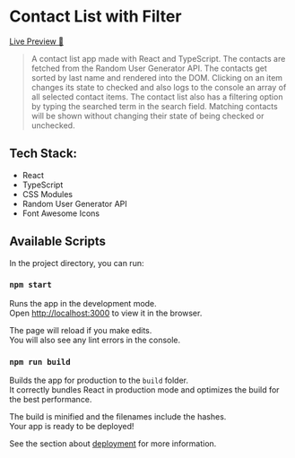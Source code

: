 # Contact List with Filter

[Live Preview 🚀](https://contact-list-with-filter.netlify.app/)

> A contact list app made with React and TypeScript. The contacts are fetched from the Random User Generator API. The contacts get sorted by last name and rendered into the DOM. Clicking on an item changes its state to checked and also logs to the console an array of all selected contact items. The contact list also has a filtering option by typing the searched term in the search field. Matching contacts will be shown without changing their state of being checked or unchecked.

## Tech Stack:

- React
- TypeScript
- CSS Modules
- Random User Generator API
- Font Awesome Icons

## Available Scripts

In the project directory, you can run:

### `npm start`

Runs the app in the development mode.\
Open [http://localhost:3000](http://localhost:3000) to view it in the browser.

The page will reload if you make edits.\
You will also see any lint errors in the console.

### `npm run build`

Builds the app for production to the `build` folder.\
It correctly bundles React in production mode and optimizes the build for the best performance.

The build is minified and the filenames include the hashes.\
Your app is ready to be deployed!

See the section about [deployment](https://facebook.github.io/create-react-app/docs/deployment) for more information.
